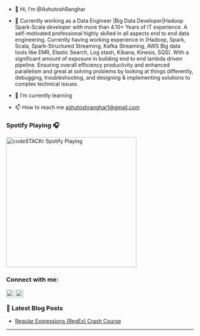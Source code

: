 - 👋 Hi, I’m @AshutoshRanghar
- 👀 Currently working as a Data Engineer |Big Data Developer|Hadoop Spark-Scala developer with more than 4.10+ Years of IT experience. A self-motivated professional highly skilled in all aspects end to end data engineering. Currently having working experience in (Hadoop, Spark, Scala, Spark-Structured Streaming, Kafka Streaming, AWS Big data tools like EMR, Elastic Search, Log stash, Kibana, Kinesis, SQS).
With a significant amount of exposure in building end to end lambda driven pipeline. Ensuring overall efficiency productivity and enhanced parallelism and great at solving problems by looking at things differently, debugging, troubleshooting, and designing & implementing solutions to complex technical issues.

- 🌱 I’m currently learning 
- 📫 How to reach me ashutoshranghar1@gmail.com

<!---
AshutoshRanghar/AshutoshRanghar is a ✨ special ✨ repository because its `README.md` (this file) appears on your GitHub profile.
You can click the Preview link to take a look at your changes.
--->
### Spotify Playing 🎧

[<img src="https://now-playing-codestackr.vercel.app/api/spotify-playing" alt="codeSTACKr Spotify Playing" width="350" />](https://open.spotify.com/user/swyqyimdc12jajde4vpwd2x1b)
### Connect with me:

[<img align="left" alt="codeSTACKr | LinkedIn" width="22px" src="https://cdn.jsdelivr.net/npm/simple-icons@v3/icons/linkedin.svg" />][linkedin]
[<img align="left" alt="codeSTACKr | Instagram" width="22px" src="https://cdn.jsdelivr.net/npm/simple-icons@v3/icons/instagram.svg" />][instagram]

<br />



### 📕 Latest Blog Posts

<!-- BLOG-POST-LIST:START -->
- [Regular Expressions (RegEx) Crash Course](https://dev.to/codestackr/regular-expressions-regex-crash-course-248n)
<!-- BLOG-POST-LIST:END -->


---
[instagram]: https://www.instagram.com/ashutosh_ranghar_/
[linkedin]: https://www.linkedin.com/in/ashutosh-ranghar-b14838107/
